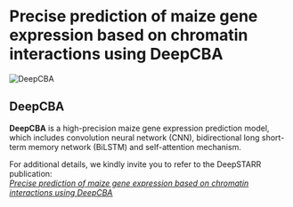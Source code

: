 # Precise prediction of maize gene expression based on chromatin interactions using DeepCBA

![DeepCBA](imgs/deepcba.jpg)
## DeepCBA
**DeepCBA** is a high-precision maize gene expression prediction model, which includes convolution neural network (CNN), bidirectional long short-term memory network (BiLSTM) and self-attention mechanism.  

For additional details, we kindly invite you to refer to the DeepSTARR publication:  
[*<ins>Precise prediction of maize gene expression based on chromatin interactions using DeepCBA</ins>*](tmp)



